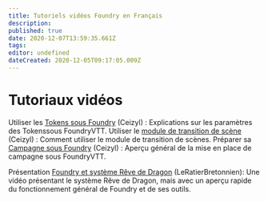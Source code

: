 ```yaml
---
title: Tutoriels vidéos Foundry en Français
description: 
published: true
date: 2020-12-07T13:59:35.661Z
tags: 
editor: undefined
dateCreated: 2020-12-05T09:17:05.009Z
---
```


# Tutoriaux vidéos

Utiliser les [Tokens sous Foundry](https://www.youtube.com/watch?v=D3tm4lEACSc) (Ceizyl) : Explications sur les paramètres des Tokenssous FoundryVTT.
Utiliser le [module de transition de scène](https://www.youtube.com/watch?v=0bYxYCjegZY) (Ceizyl) : Comment utiliser le module de transition de scènes.
Préparer sa [Campagne sous Foundry](https://www.youtube.com/watch?v=98JkdIKtGfw) (Ceizyl) : Aperçu général de la mise en place de campagne sous FoundryVTT.  

Présentation [Foundry et système Rêve de Dragon](https://www.youtube.com/watch?v=98JkdIKtGfw)  (LeRatierBretonnien): Une vidéo présentant le système Rêve de Dragon, mais avec un aperçu rapide du fonctionnement général de Foundry et de ses outils.


